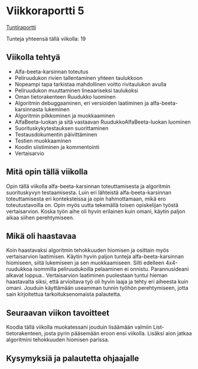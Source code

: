 # Viikkoraportti 5

[Tuntiraportti](https://github.com/heidihas/tira-harjoitustyo/blob/master/Dokumentaatio/Tuntiraportti.md)

Tunteja yhteensä tällä viikolla: 19

## Viikolla tehtyä
- Alfa-beeta-karsinnan toteutus
- Peliruudukon rivien tallentaminen yhteen taulukkoon
- Nopeampi tapa tarkistaa mahdollinen voitto rivitaulukon avulla
- Peliruudukon muuttaminen lineaariseksi taulukoksi
- Oman tietorakenteen Ruudukko luominen
- Algoritmin debuggaaminen, eri versioiden laatiminen ja alfa-beeta-karsinnasta lukeminen
- Algoritmin pilkkominen ja muokkaaminen
- AlfaBeeta-luokan ja sitä vastaavan RuudukkoAlfaBeeta-luokan luominen
- Suorituskykytestauksen suorittaminen
- Testausdokumentin päivittäminen
- Testien muokkaaminen
- Koodin siistiminen ja kommentointi
- Vertaisarvio

## Mitä opin tällä viikolla
Opin tällä viikolla alfa-beeta-karsinnan toteuttamisesta ja algoritmin suorituskyvyn testaamisesta. Luin eri lähteistä alfa-beeta-karsinnan toteuttamisesta eri konteksteissa ja opin hahmottamaan, mikä ero toteutustavoilla on. Opin myös uutta tekemällä toisen opiskelijan työstä vertaisarvion. Koska työn aihe oli hyvin erilainen kuin omani, käytin paljon aikaa siihen perehtymiseen.

## Mikä oli haastavaa
Koin haastavaksi algoritmin tehokkuuden hiomisen ja osittain myös vertaisarvion laatimisen. Käytin hyvin paljon tunteja alfa-beeta-karsinnan hiomiseen, siitä lukemiseen ja sen muokkaamiseen. Silti edelleen 4x4-ruudukkoa isommilla peliruudukoilla pelaaminen ei onnistu. Parannusideani alkavat loppua.. Vertaisarvion laatiminen puolestaan tuntui hieman haastavalta siksi, että arvioitava työ oli hyvin laaja ja tehty eri aiheesta kuin omani. Jouduin käyttämään useamman tunnin työhön perehtymiseen, jotta sain kirjoitettua tarkoituksenomaista palautetta.

## Seuraavan viikon tavoitteet
Koodia tällä viikolla muokatessani jouduin lisäämään valmiin List-tietorakenteen, josta pyrin pääsemään eroon ensi viikolla. Lisäksi aion jatkaa algoritmini tehokkuuden hiomisen parissa.

## Kysymyksiä ja palautetta ohjaajalle

